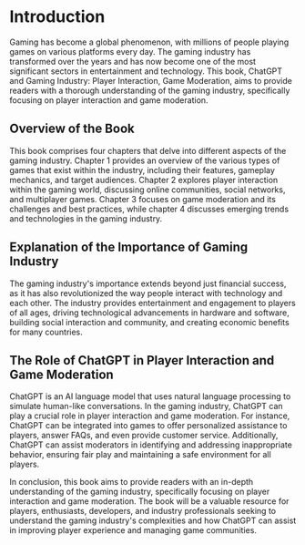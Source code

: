 Introduction
============

Gaming has become a global phenomenon, with millions of people playing games on various platforms every day. The gaming industry has transformed over the years and has now become one of the most significant sectors in entertainment and technology. This book, ChatGPT and Gaming Industry: Player Interaction, Game Moderation, aims to provide readers with a thorough understanding of the gaming industry, specifically focusing on player interaction and game moderation.

Overview of the Book
--------------------

This book comprises four chapters that delve into different aspects of the gaming industry. Chapter 1 provides an overview of the various types of games that exist within the industry, including their features, gameplay mechanics, and target audiences. Chapter 2 explores player interaction within the gaming world, discussing online communities, social networks, and multiplayer games. Chapter 3 focuses on game moderation and its challenges and best practices, while chapter 4 discusses emerging trends and technologies in the gaming industry.

Explanation of the Importance of Gaming Industry
------------------------------------------------

The gaming industry's importance extends beyond just financial success, as it has also revolutionized the way people interact with technology and each other. The industry provides entertainment and engagement to players of all ages, driving technological advancements in hardware and software, building social interaction and community, and creating economic benefits for many countries.

The Role of ChatGPT in Player Interaction and Game Moderation
-------------------------------------------------------------

ChatGPT is an AI language model that uses natural language processing to simulate human-like conversations. In the gaming industry, ChatGPT can play a crucial role in player interaction and game moderation. For instance, ChatGPT can be integrated into games to offer personalized assistance to players, answer FAQs, and even provide customer service. Additionally, ChatGPT can assist moderators in identifying and addressing inappropriate behavior, ensuring fair play and maintaining a safe environment for all players.

In conclusion, this book aims to provide readers with an in-depth understanding of the gaming industry, specifically focusing on player interaction and game moderation. The book will be a valuable resource for players, enthusiasts, developers, and industry professionals seeking to understand the gaming industry's complexities and how ChatGPT can assist in improving player experience and managing game communities.
